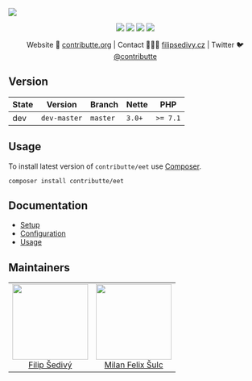 ![](https://heatbadger.now.sh/github/contributte/eet/)

<p align="center">
  <a href="https://travis-ci.org/contributte/eet"><img src="https://img.shields.io/travis/contributte/eet.svg?style=flat-square"></a>
  <a href="https://coveralls.io/r/contributte/eet"><img src="https://img.shields.io/coveralls/contributte/eet.svg?style=flat-square"></a>
  <a href="https://packagist.org/packages/contributte/eet"><img src="https://img.shields.io/packagist/dm/contributte/eet.svg?style=flat-square"></a>
  <a href="https://packagist.org/packages/contributte/eet"><img src="https://img.shields.io/packagist/v/contributte/eet.svg?style=flat-square"></a>
</p>

<p align=center>
    Website 🚀 <a href="https://contributte.org">contributte.org</a> | Contact 👨🏻‍💻 <a href="https://filipsedivy.cz">filipsedivy.cz</a> | Twitter 🐦 <a href="https://twitter.com/contributte">@contributte</a>
</p>


## Version

| State | Version      | Branch   | Nette  | PHP      |
|-------|--------------|----------|--------|----------|
| dev   | `dev-master` | `master` | `3.0+` | `>= 7.1` |

## Usage

To install latest version of `contributte/eet` use [Composer](https://getcomposer.com).

```
composer install contributte/eet
```


## Documentation

- [Setup](.docs/README.md#setup)
- [Configuration](#configuration)
- [Usage](.docs/README.md#usage)

## Maintainers

<table>
  <tbody>
    <tr>
      <td align="center">
        <a href="https://github.com/filipsedivy">
            <img width="150" height="150" src="https://avatars2.githubusercontent.com/u/5647591?v=3&s=150">
        </a>
        </br>
        <a href="https://github.com/filipsedivy">Filip Šedivý</a>
      </td>
      <td align="center">
        <a href="https://github.com/f3l1x">
            <img width="150" height="150" src="https://avatars2.githubusercontent.com/u/538058?v=3&s=150">
        </a>
        </br>
        <a href="https://github.com/f3l1x">Milan Felix Šulc</a>
      </td>
    </tr>
  </tbody>
</table>
